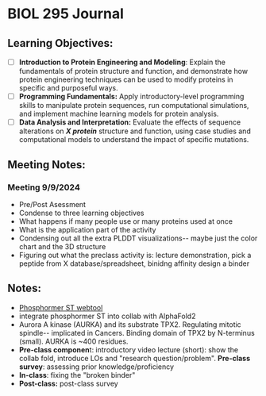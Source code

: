 # BIOL 295 Journal
## Learning Objectives:
- [ ] **Introduction to Protein Engineering and Modeling**: Explain the fundamentals of protein structure and function, and demonstrate how protein engineering techniques can be used to modify proteins in specific and purposeful ways. 
- [ ] **Programming Fundamentals:** Apply introductory-level programming skills to manipulate protein sequences, run computational simulations, and implement machine learning models for protein analysis.
- [ ] **Data Analysis and Interpretation:** Evaluate the effects of sequence alterations on **_X protein_** structure and function, using case studies and computational models to understand the impact of specific mutations.

## Meeting Notes:
### Meeting 9/9/2024
- Pre/Post Asessment
- Condense to three learning objectives
- What happens if many people use or many proteins used at once
- What is the application part of the activity
- Condensing out all the extra PLDDT visualizations-- maybe just the color chart and the 3D structure
- Figuring out what the preclass activity is: lecture demonstration, pick a peptide from X database/spreadsheet, binidng affinity design a binder

## Notes:
- [Phosphormer ST webtool](https://phosformer.netlify.app/prediction)
- integrate phosphormer ST into collab with AlphaFold2
- Aurora A kinase (AURKA) and its substrate TPX2. Regulating mitotic spindle-- implicated in Cancers. Binding domain of TPX2 by N-terminus (small). AURKA is ~400 residues.
- **Pre-class componen**t: introductory video lecture (short): show the collab fold, introduce LOs and "research question/problem". **Pre-class survey**: assessing prior knowledge/proficiency
- **In-class**: fixing the "broken binder"
- **Post-class:** post-class survey
